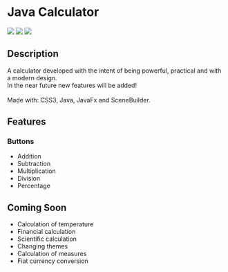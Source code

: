 <h1>Java Calculator</h1>

<img src="https://img.shields.io/badge/Java-Version%2011.0.9-orange"> <img src="https://img.shields.io/badge/JavaFx-Version%2011.0.2-green"> <img src="https://img.shields.io/badge/SceneBuilder-Version%2011.0.0-red">

<h2>Description</h2>

A calculator developed with the intent of being powerful, practical and with a modern design.
<br>
In the near future new features will be added!
<br><br>
Made with: CSS3, Java, JavaFx and SceneBuilder.

<h2>Features</h2>

<h3>Buttons</h3>

<ul>
    <li>Addition</li>
    <li>Subtraction</li>
    <li>Multiplication</li>
    <li>Division</li>
    <li>Percentage</li>
</ul>

<h2>Coming Soon</h2>

<ul>
    <li>Calculation of temperature</li>
    <li>Financial calculation</li>
    <li>Scientific calculation</li>
    <li>Changing themes</li>
    <li>Calculation of measures</li>
    <li>Fiat currency conversion</li>
</ul>

